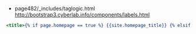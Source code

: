 - page482/_includes/taglogic.html
http://bootstrap3.cyberlab.info/components/labels.html

```head.html
<title>{% if page.homepage == true %} {{site.homepage_title}} {% elsif page.title %}{{ page.title }}{% endif %}  | {{ site.site_title }}</title>
```

















